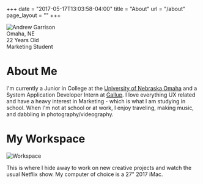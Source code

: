 +++
date = "2017-05-17T13:03:58-04:00"
title = "About"
url = "/about"
page_layout = ""
+++


<img class="c-image--profile" src="/img/andrewgarrison.jpg" title="Profile Picture" alt="Andrew Garrison" />

<div class="c-info">
    <div class="c-info__location">Omaha, NE</div>
    <div class="c-info__age">22 Years Old</div>
    <div class="c-info__occupation">Marketing Student</div>
    <div class="c-info__social">
        <a class="c-info__social-icon" href="//www.linkedin.com/in/andrewtategarrison/"><i class="fab fa-linkedin-in fa-2x"></i></a>
        <a class="c-info__social-icon" href="//github.com/andrewgarrison"><i class="fab fa-github fa-2x"></i></a>
        <a class="c-info__social-icon" href="//twitter.com/Andrew_Garrison"><i class="fab fa-twitter fa-2x"></i></a>
        <a class="c-info__social-icon" href="//www.instagram.com/andrew_garrison/"><i class="fab fa-instagram fa-2x"></i></a>
    </div>
</div>

# About Me

I'm currently a Junior in College at the <a href="//www.unomaha.edu/" title="www.unomaha.edu">University of Nebraska Omaha</a> and a System Application Developer Intern at <a href="//www.gallup.com/home.aspx" title="www.gallup.com">Gallup</a>. I love everything UX related and have a heavy interest in Marketing - which is what I am studying in school. When I'm not at school or at work, I enjoy traveling, making music, and dabbling in photography/videography. 


# My Workspace

![Workspace](/img/workspace.jpg "Andrew's Desk and Computer")

This is where I hide away to work on new creative projects and watch the usual Netflix show. My computer of choice is a 27" 2017 iMac.

